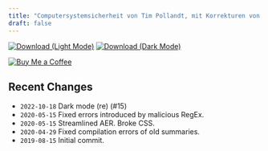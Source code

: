 ```yaml
---
title: "Computersystemsicherheit von Tim Pollandt, mit Korrekturen von Janika Krull (deutsch)"
draft: false
---
```


[![Download (Light Mode)](/download.png)](css-waidner-summary.pdf)
[![Download (Dark Mode)](/download-dark.png)](css-waidner-summary-dark.pdf)

[![Buy Me a Coffee](/kofi.png)](https://ko-fi.com/fdamken)

## Recent Changes
- `2022-10-18` Dark mode (re) (#15)
- `2020-05-15` Fixed errors introduced by malicious RegEx.
- `2020-05-15` Streamlined AER. Broke CSS.
- `2020-04-29` Fixed compilation errors of old summaries.
- `2019-08-15` Initial commit.
